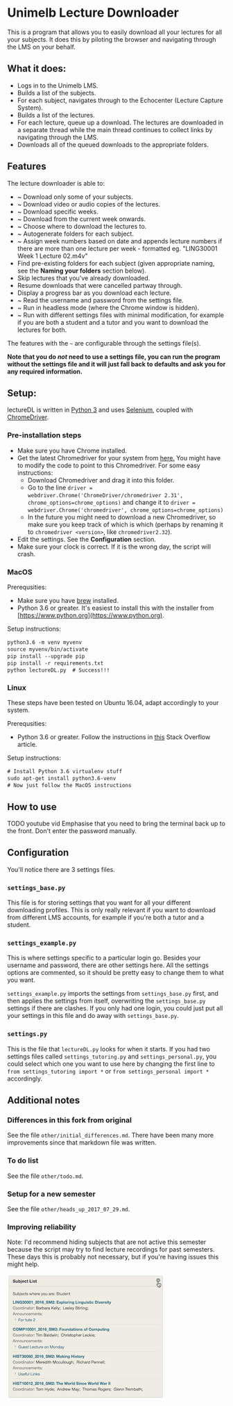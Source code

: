 # Unimelb Lecture Downloader

This is a program that allows you to easily download all your lectures for
all your subjects. It does this by piloting the browser and navigating
through the LMS on your behalf.

## What it does:
- Logs in to the Unimelb LMS.
- Builds a list of the subjects.
- For each subject, navigates through to the Echocenter (Lecture Capture System).
- Builds a list of the lectures.
- For each lecture, queue up a download. The lectures are downloaded in a separate thread while the main thread continues to collect links by navigating through the LMS.
- Downloads all of the queued downloads to the appropriate folders.

## Features
The lecture downloader is able to:

- ~ Download only some of your subjects.
- ~ Download video or audio copies of the lectures.
- ~ Download specific weeks.
- ~ Download from the current week onwards.
- ~ Choose where to download the lectures to.
- ~ Autogenerate folders for each subject.
- ~ Assign week numbers based on date and appends lecture numbers if there are more than one lecture per week - formatted eg. "LING30001 Week 1 Lecture 02.m4v"
- Find pre-existing folders for each subject (given appropriate naming, see the **Naming your folders** section below).
- Skip lectures that you've already downloaded.
- Resume downloads that were cancelled partway through.
- Display a progress bar as you download each lecture.
- ~ Read the username and password from the settings file.
- ~ Run in headless mode (where the Chrome window is hidden).
- ~ Run with different settings files with minimal modification, for example if you are both a student and a tutor and you want to download the lectures for both.

The features with the `~` are configurable through the settings file(s).

**Note that you do *not* need to use a settings file, you can run the program
without the settings file and it will just fall back to defaults and ask you
for any required information.**

## Setup:
lectureDL is written in [Python 3](http://python.org/downloads) and uses [Selenium](http://selenium-python.readthedocs.io), coupled with [ChromeDriver](https://sites.google.com/a/chromium.org/chromedriver/).

### Pre-installation steps
- Make sure you have Chrome installed.
- Get the latest Chromedriver for your system from [here.](https://sites.google.com/a/chromium.org/chromedriver/downloads) You might have to modify the code to point to this Chromedriver. For some easy instructions:
    - Download Chromedriver and drag it into this folder.
    - Go to the line `driver = webdriver.Chrome('ChromeDriver/chromedriver 2.31', chrome_options=chrome_options)` and change it to `driver = webdriver.Chrome('chromedriver', chrome_options=chrome_options)`
    - In the future you might need to download a new Chromedriver, so make sure you keep track of which is which (perhaps by renaming it to `chromedriver <version>`, like `chromedriver2.32`).
- Edit the settings. See the **Configuration** section.
- Make sure your clock is correct. If it is the wrong day, the script will crash.

### MacOS
Prerequsities:

- Make sure you have [brew](https://brew.sh) installed.
- Python 3.6 or greater. It's easiest to install this with the installer from [https://www.python.org](https://www.python.org).

Setup instructions:
```
python3.6 -m venv myvenv
source myvenv/bin/activate
pip install --upgrade pip
pip install -r requirements.txt
python lectureDL.py  # Success!!!
```

### Linux
These steps have been tested on Ubuntu 16.04, adapt accordingly to your system.

Prerequsities:
- Python 3.6 or greater. Follow the instructions in [this](https://askubuntu.com/questions/865554/how-do-i-install-python-3-6-using-apt-get) Stack Overflow article.

Setup instructions:
```
# Install Python 3.6 virtualenv stuff
sudo apt-get install python3.6-venv
# Now just follow the MacOS instructions
```

## How to use
TODO youtube vid
Emphasise that you need to bring the terminal back up to the front. Don't enter the password manually.

## Configuration
You'll notice there are 3 settings files.

### `settings_base.py`
This file is for storing settings that you want for all your different downloading
profiles. This is only really relevant if you want to download from different LMS
accounts, for example if you're both a tutor and a student.

### `settings_example.py`
This is where settings specific to a particular login go. Besides your username
and password, there are other settings here. All the settings options are commented,
so it should be pretty easy to change them to what you want.

`settings_example.py` imports the settings from `settings_base.py` first, and
then applies the settings from itself, overwriting the `settings_base.py` settings
if there are clashes. If you only had one login, you could just put all your
settings in this file and do away with `settings_base.py`.

### `settings.py`
This is the file that `lectureDL.py` looks for when it starts. If you had two
settings files called `settings_tutoring.py` and `settings_personal.py`, you
could select which one you want to use here by changing the first line to
`from settings_tutoring import *` or `from settings_personal import *` accordingly.

## Additional notes

### Differences in this fork from original
See the file `other/initial_differences.md`. There have been many more improvements since that markdown file was written.

### To do list
See the file `other/todo.md`.

### Setup for a new semester
See the file `other/heads_up_2017_07_29.md`.

### Improving reliability
Note: I'd recommend hiding subjects that are not active this semester because the script may try to find lecture recordings for past semesters. These days this is probably not necessary, but if you're having issues this might help.

![Subject list](other/subj_list_screenshot.png?raw=true "Click on the gear to hide subjects")
